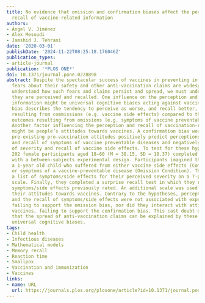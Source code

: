 ```yaml
---
title: No evidence that omission and confirmation biases affect the perception and
  recall of vaccine-related information
authors:
- Ángel V. Jiménez
- Alex Mesoudi
- Jamshid J. Tehrani
date: '2020-03-01'
publishDate: '2024-11-22T08:25:18.176046Z'
publication_types:
- article-journal
publication: '*PLOS ONE*'
doi: 10.1371/journal.pone.0228898
abstract: Despite the spectacular success of vaccines in preventing infectious diseases,
  fears about their safety and other anti-vaccination claims are widespread. To better
  understand how such fears and claims persist and spread, we must understand how
  they are perceived and recalled. One influence on the perception and recall of vaccination-related
  information might be universal cognitive biases acting against vaccination. An omission
  bias describes the tendency to perceive as worse, and recall better, bad outcomes
  resulting from commissions (e.g. vaccine side effects) compared to the same bad
  outcomes resulting from omissions (e.g. symptoms of vaccine preventable diseases).
  Another factor influencing the perception and recall of vaccination-related information
  might be people’s attitudes towards vaccines. A confirmation bias would mean that
  pre-existing pro-vaccination attitudes positively predict perceptions of severity
  and recall of symptoms of vaccine preventable diseases and negatively predict perceptions
  of severity and recall of vaccine side effects. To test for these hypothesized biases,
  202 female participants aged 18–60 (M = 38.15, SD = 10.37) completed an online experiment
  with a between-subjects experimental design. Participants imagined that they had
  a 1-year old child who suffered from either vaccine side effects (Commission Condition)
  or symptoms of a vaccine-preventable disease (Omission Condition). They then rated
  a list of symptoms/side effects for their perceived severity on a 7-point Likert
  scale. Finally, they completed a surprise recall test in which they recalled the
  symptoms/side effects previously rated. An additional scale was used to measure
  their attitudes towards vaccines. Contrary to the hypotheses, perceptions of severity
  and the recall of symptoms/side effects were not associated with experimental condition,
  failing to support the omission bias, nor did they interact with attitudes towards
  vaccines, failing to support the confirmation bias. This cast doubt on the possibility
  that the spread of anti-vaccination claims can be explained by these particular
  universal cognitive biases.
tags:
- Child health
- Infectious diseases
- Mathematical models
- Memory recall
- Reaction time
- Smallpox
- Vaccination and immunization
- Vaccines
links:
- name: URL
  url: https://journals.plos.org/plosone/article?id=10.1371/journal.pone.0228898
---
```


